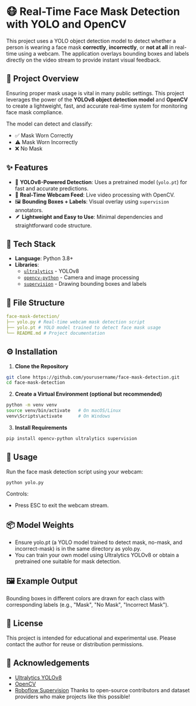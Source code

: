 # 😷 Real-Time Face Mask Detection with YOLO and OpenCV

This project uses a YOLO object detection model to detect whether a person is wearing a face mask **correctly**, **incorrectly**, or **not at all** in real-time using a webcam. The application overlays bounding boxes and labels directly on the video stream to provide instant visual feedback.


## 📌 Project Overview

Ensuring proper mask usage is vital in many public settings. This project leverages the power of the **YOLOv8 object detection model** and **OpenCV** to create a lightweight, fast, and accurate real-time system for monitoring face mask compliance.

The model can detect and classify:
- ✅ Mask Worn Correctly
- ⚠️ Mask Worn Incorrectly
- ❌ No Mask


## ✨ Features

- 🧠 **YOLOv8-Powered Detection**: Uses a pretrained model (`yolo.pt`) for fast and accurate predictions.
- 🎥 **Real-Time Webcam Feed**: Live video processing with OpenCV.
- 🖼️ **Bounding Boxes + Labels**: Visual overlay using `supervision` annotators.
- 🪶 **Lightweight and Easy to Use**: Minimal dependencies and straightforward code structure.


## 🧰 Tech Stack

- **Language**: Python 3.8+
- **Libraries**:
  - [`ultralytics`](https://github.com/ultralytics/ultralytics) - YOLOv8
  - [`opencv-python`](https://pypi.org/project/opencv-python/) - Camera and image processing
  - [`supervision`](https://github.com/roboflow/supervision) - Drawing bounding boxes and labels


## 📁 File Structure
```yaml
face-mask-detection/
├── yolo.py # Real-time webcam mask detection script
├── yolo.pt # YOLO model trained to detect face mask usage
└── README.md # Project documentation
```
## ⚙️ Installation

1. **Clone the Repository**  
```bash
git clone https://github.com/yourusername/face-mask-detection.git
cd face-mask-detection
```
2. **Create a Virtual Environment (optional but recommended)**

```bash
python -m venv venv
source venv/bin/activate   # On macOS/Linux
venv\Scripts\activate      # On Windows
```
3. **Install Requirements**

```bash
pip install opencv-python ultralytics supervision
```
## 🚀 Usage
Run the face mask detection script using your webcam:
```bash
python yolo.py
```
Controls:
- Press ESC to exit the webcam stream.

## 📦 Model Weights
- Ensure yolo.pt (a YOLO model trained to detect mask, no-mask, and incorrect-mask) is in the same directory as yolo.py.
- You can train your own model using Ultralytics YOLOv8 or obtain a pretrained one suitable for mask detection.

## 🖼️ Example Output
Bounding boxes in different colors are drawn for each class with corresponding labels (e.g., "Mask", "No Mask", "Incorrect Mask").
## 📄 License
This project is intended for educational and experimental use. Please contact the author for reuse or distribution permissions.
## 🙏 Acknowledgements

 - [Ultralytics YOLOv8](https://github.com/ultralytics/ultralytics)
 - [OpenCV](https://opencv.org/)
 - [Roboflow Supervision](https://github.com/roboflow/supervision)
Thanks to open-source contributors and dataset providers who make projects like this possible!

